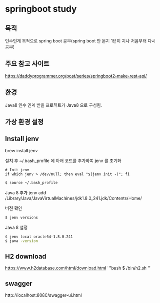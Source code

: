 # springboot study
## 목적
인수인계 목적으로 spring boot 공부(spring boot 안 본지 1년이 지나 처음부터 다시 공부)

## 주요 참고 사이트
https://daddyprogrammer.org/post/series/springboot2-make-rest-api/

## 환경 
Java8 인수 인계 받을 프로젝트가 Java8 으로 구성됨.

## 가상 환경 설정
## Install jenv
brew install jenv

설치 후 ~/.bash_profile 에 아래 코드를 추가하여 jenv 를 초기화
```
# Init jenv
if which jenv > /dev/null; then eval "$(jenv init -)"; fi
```

```bash
$ source ~/.bash_profile
```

Java 8 추가
jenv add /Library/Java/JavaVirtualMachines/jdk1.8.0_241.jdk/Contents/Home/

버젼 확인
```bash
$ jenv versions
```

Java 8 설정
```bash
$ jenv local oracle64-1.8.0.241
$ java -version
```

## H2 download
https://www.h2database.com/html/download.html
'''bash
$ /bin/h2.sh
'''

## swagger
http://localhost:8080/swagger-ui.html
